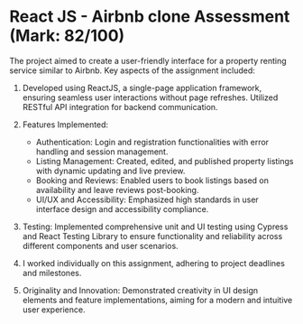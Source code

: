 
# React JS - Airbnb clone Assessment (Mark: 82/100)
The project aimed to create a user-friendly interface for a property renting service similar to Airbnb. Key aspects of the assignment included:

1. Developed using ReactJS, a single-page application framework, ensuring seamless user interactions without page refreshes. Utilized RESTful API integration for backend communication.
   
2. Features Implemented:
   - Authentication: Login and registration functionalities with error handling and session management.
   - Listing Management: Created, edited, and published property listings with dynamic updating and live preview.
   - Booking and Reviews: Enabled users to book listings based on availability and leave reviews post-booking.
   - UI/UX and Accessibility: Emphasized high standards in user interface design and accessibility compliance.

3. Testing: Implemented comprehensive unit and UI testing using Cypress and React Testing Library to ensure functionality and reliability across different components and user scenarios.

4. I worked individually on this assignment, adhering to project deadlines and milestones.

5. Originality and Innovation: Demonstrated creativity in UI design elements and feature implementations, aiming for a modern and intuitive user experience.
